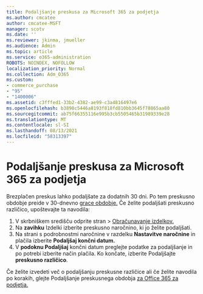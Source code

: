 ```yaml
---
title: Podaljšanje preskusa za Microsoft 365 za podjetja
ms.author: cmcatee
author: cmcatee-MSFT
manager: scotv
ms.date: ''
ms.reviewer: jkinma, jmueller
ms.audience: Admin
ms.topic: article
ms.service: o365-administration
ROBOTS: NOINDEX, NOFOLLOW
localization_priority: Normal
ms.collection: Adm_O365
ms.custom:
- commerce_purchase
- "95"
- "1400006"
ms.assetid: c3fffed1-33b2-4382-ae99-c3a4816497e6
ms.openlocfilehash: b3898c5446a8193f818fd810bb3645f78865aa80
ms.sourcegitcommit: ab75f66355116e995b3cb5505465b31989339e28
ms.translationtype: MT
ms.contentlocale: sl-SI
ms.lasthandoff: 08/13/2021
ms.locfileid: "58313397"
---
```

# <a name="extend-your-trial-for-microsoft-365-for-business"></a>Podaljšanje preskusa za Microsoft 365 za podjetja

Brezplačen preskus lahko podaljšate za dodatnih 30 dni. Po tem preskusno obdobje preide v 30-dnevno [grace obdobje.](https://docs.microsoft.com/alchemyinsights/grace-period-for-microsoft-365-free-trial) Če želite podaljšati preskusno različico, upoštevajte ta navodila:
  
1. V skrbniškem središču  odprite stran \> [Obračunavanje izdelkov.](https://go.microsoft.com/fwlink/p/?linkid=842054)
2. Na **zavihku** Izdelki izberite preskusno naročnino, ki jo želite podaljšati.
3. Na strani s podrobnostmi naročnine v razdelku **Nastavitve naročnine** in plačila izberite **Podaljšaj končni datum.**
4. V **podoknu Podaljšaj** končni datum preglejte podatke za podaljšanje in po potrebi izberite način plačila. Ko končate, izberite Podaljšajte **preskusno različico**.

Če želite izvedeti več o podaljšanju preskusne različice ali če želite navodila po korakih, glejte Podaljšanje preskusnega obdobja [za Office 365 za podjetja.](https://docs.microsoft.com/microsoft-365/commerce/extend-your-trial)